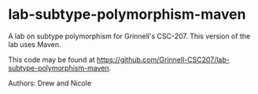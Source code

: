 # lab-subtype-polymorphism-maven

A lab on subtype polymorphism for Grinnell's CSC-207. This version of the lab uses Maven.

This code may be found at <https://github.com/Grinnell-CSC207/lab-subtype-polymorphism-maven>.

Authors:
Drew and Nicole